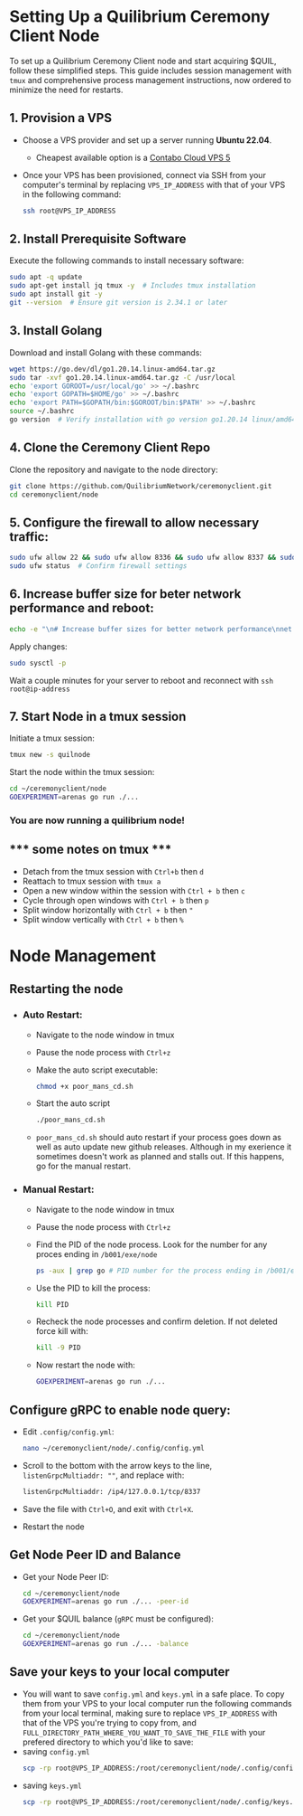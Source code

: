 
# Setting Up a Quilibrium Ceremony Client Node

To set up a Quilibrium Ceremony Client node and start acquiring $QUIL, follow these simplified steps. This guide includes session management with `tmux` and comprehensive process management instructions, now ordered to minimize the need for restarts.

## 1. Provision a VPS

- Choose a VPS provider and set up a server running **Ubuntu 22.04**.
  - Cheapest available option is a [Contabo Cloud VPS 5]( https://contabo.com/en/vps/cloud-vps-5/?image=ubuntu.323&qty=1&contract=1&storage-type=vps-5-500-gb-nvme
  )

- Once your VPS has been provisioned, connect via SSH from your computer's terminal by replacing `VPS_IP_ADDRESS` with that of your VPS in the following command:
  ```bash
  ssh root@VPS_IP_ADDRESS
  ```

## 2. Install Prerequisite Software

Execute the following commands to install necessary software:

  ```bash
  sudo apt -q update
  sudo apt-get install jq tmux -y  # Includes tmux installation
  sudo apt install git -y
  git --version  # Ensure git version is 2.34.1 or later
  ```

## 3. Install Golang

Download and install Golang with these commands:

  ```bash
  wget https://go.dev/dl/go1.20.14.linux-amd64.tar.gz
  sudo tar -xvf go1.20.14.linux-amd64.tar.gz -C /usr/local
  echo 'export GOROOT=/usr/local/go' >> ~/.bashrc
  echo 'export GOPATH=$HOME/go' >> ~/.bashrc
  echo 'export PATH=$GOPATH/bin:$GOROOT/bin:$PATH' >> ~/.bashrc
  source ~/.bashrc
  go version  # Verify installation with go version go1.20.14 linux/amd64
  ```

## 4. Clone the Ceremony Client Repo

Clone the repository and navigate to the node directory:

```bash
git clone https://github.com/QuilibriumNetwork/ceremonyclient.git
cd ceremonyclient/node
```

## 5. Configure the firewall to allow necessary traffic:

  ```bash
  sudo ufw allow 22 && sudo ufw allow 8336 && sudo ufw allow 8337 && sudo ufw allow 8338 && sudo ufw allow 8317 && sudo ufw allow 8316 && sudo ufw enable
  sudo ufw status  # Confirm firewall settings
  ```

## 6. Increase buffer size for beter network performance and reboot:

  ```bash
  echo -e "\n# Increase buffer sizes for better network performance\nnet.core.rmem_max=600000000\nnet.core.wmem_max=600000000" | sudo tee -a /etc/sysctl.conf > /dev/null && sudo sysctl -p
  ```
Apply changes:

  ```bash
  sudo sysctl -p
  ```
Wait a couple minutes for your server to reboot and reconnect with `ssh root@ip-address`

## 7. Start Node in a tmux session

Initiate a tmux session:

```bash
tmux new -s quilnode
```

Start the node within the tmux session:

```bash
cd ~/ceremonyclient/node
GOEXPERIMENT=arenas go run ./...
```

### You are now running a quilibrium node!

## *** some notes on tmux ***

- Detach from the tmux session with `Ctrl+b` then `d` 
- Reattach to tmux session with `tmux a`
- Open a new window within the session with `Ctrl + b` then `c`
- Cycle through open windows with `Ctrl + b` then `p`
- Split window horizontally with `Ctrl + b` then `"`
- Split window vertically with `Ctrl + b` then `%`

# Node Management

## Restarting the node
- ### Auto Restart:

  - Navigate to the node window in tmux
  - Pause the node process with `Ctrl+z`
  - Make the auto script executable:

    ```bash
    chmod +x poor_mans_cd.sh
    ```
  - Start the auto script
    ```bash
    ./poor_mans_cd.sh
    ```
  - `poor_mans_cd.sh` should auto restart if your process goes down as well as auto update new github releases. Although in my exerience it sometimes doesn't work as planned and stalls out. If this happens, go for the manual restart.
- ### Manual Restart:

  - Navigate to the node window in tmux
  - Pause the node process with `Ctrl+z`
  - Find the PID of the node process. Look for the number for any proces ending in `/b001/exe/node `
    ```bash
    ps -aux | grep go # PID number for the process ending in /b001/exe/node
    ```
  - Use the PID to kill the process:
    ```bash
    kill PID
    ```
  - Recheck the node processes and confirm deletion. If not deleted force kill with:
    ```bash
    kill -9 PID
    ```
  - Now restart the node with:

    ```bash
    GOEXPERIMENT=arenas go run ./...
    ```

## Configure gRPC to enable node query:

- Edit `.config/config.yml`:

  ```bash
  nano ~/ceremonyclient/node/.config/config.yml
  ```
- Scroll to the bottom with the arrow keys to the line, `listenGrpcMultiaddr: ""`, and replace with:
  ```bash
  listenGrpcMultiaddr: /ip4/127.0.0.1/tcp/8337
  ```
- Save the file with `Ctrl+O`, and exit with `Ctrl+X`.
- Restart the node


## Get Node Peer ID and Balance

- Get your Node Peer ID:

  ```bash
  cd ~/ceremonyclient/node
  GOEXPERIMENT=arenas go run ./... -peer-id
  ```
- Get your $QUIL balance (`gRPC` must be configured):

  ```bash
  cd ~/ceremonyclient/node
  GOEXPERIMENT=arenas go run ./... -balance
  ```

## Save your keys to your local computer
- You will want to save `config.yml` and `keys.yml` in a safe place. To copy them from your VPS to your local computer run the following commands from your local terminal, making sure to replace `VPS_IP_ADDRESS` with that of the VPS you're trying to copy from, and `FULL_DIRECTORY_PATH_WHERE_YOU_WANT_TO_SAVE_THE_FILE` with your prefered directory to which you'd like to save:
- saving `config.yml`
  ```bash
  scp -rp root@VPS_IP_ADDRESS:/root/ceremonyclient/node/.config/config.yml /FULL_DIRECTORY_PATH_WHERE_YOU_WANT_TO_SAVE_THE_FILE
  ```
- saving `keys.yml`
  ```bash
  scp -rp root@VPS_IP_ADDRESS:/root/ceremonyclient/node/.config/keys.yml /FULL_DIRECTORY_PATH_WHERE_YOU_WANT_TO_SAVE_THE_FILE
  ```